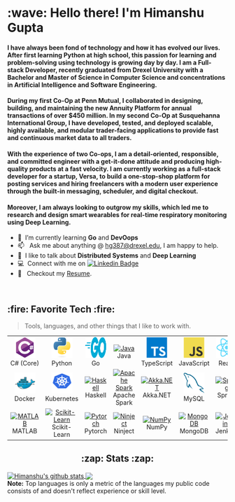 <h1 align="left" id="macropower-title">:wave: Hello there! I'm Himanshu Gupta</h1>

<h4 align="left">
I have always been fond of technology and how it has evolved our lives. After first learning Python at high school, this passion for learning and problem-solving using technology is growing day by day. I am a Full-stack Developer, recently graduated from Drexel University with a Bachelor and Master of Science in Computer Science and concentrations in Artificial Intelligence and Software Engineering.
</h4>
<h4 align="left">
During my first Co-Op at Penn Mutual, I collaborated in designing, building, and maintaining the new Annuity Platform for annual transactions of over $450 million. In my second Co-Op at Susquehanna International Group, I have developed, tested, and deployed scalable, highly available, and modular trader-facing applications to provide fast and continuous market data to all traders.
</h4>
<h4 align="left">
With the experience of two Co-ops, I am a detail-oriented, responsible, and committed engineer with a get-it-done attitude and producing high-quality products at a fast velocity. I am currently working as a full-stack developer for a startup, Versa, to build a one-stop-shop platform for posting services and hiring freelancers with a modern user experience through the built-in messaging, scheduler, and digital checkout.
</h4>
<h4 align="left">
Moreover, I am always looking to outgrow my skills, which led me to research and design smart wearables for real-time respiratory monitoring using Deep Learning.
</h4>

- 🚀 &nbsp;I’m currently learning **Go** and **DevOops**
- :mailbox:	&nbsp; Ask me about anything @ hg387@drexel.edu, I am happy to help.
- :speech_balloon: &nbsp;I like to talk about **Distributed Systems** and **Deep Learning**
- :computer: &nbsp;Connect with me on [![Linkedin Badge](https://img.shields.io/badge/-LinkedIn-0e76a8?style=flat-square&logo=Linkedin&logoColor=white)](https://linkedin.com/in/hg387/)
- 📝 &nbsp; Checkout my [Resume](https://drive.google.com/file/d/10lVXQyvT1I1Xy2ad-vdHAg5yBwXCd4w2/view?usp=sharing).
<br>

<h2 align="left" id="macropower-tech">:fire: Favorite Tech :fire:</h2>

> Tools, languages, and other things that I like to work with.

<table>
  <tr>
    <td align="center" width="96">
      <a href="#macropower-tech">
        <img src="./img/csharp-original.svg" width="48" height="48" alt="C#" />
      </a>
      <br>C#&nbsp;(Core)
    </td>
    <td align="center" width="96">
      <a href="#macropower-tech">
        <img src="./img/python-original.svg" width="48" height="48" alt="Python" />
      </a>
      <br>Python
    </td>
    <td align="center" width="96">
      <a href="#macropower-tech">
        <img src="./img/go-flat.svg" width="48" height="48" alt="Golang" />
      </a>
      <br>Go
    </td>
    <td align="center" width="96">
      <a href="#macropower-tech">
        <img src="https://1000logos.net/wp-content/uploads/2020/09/Java-Logo.png" width="48" height="48" alt="Java" />
      </a>
      <br>Java
    </td>
    <td align="center" width="96">
      <a href="#macropower-tech">
        <img src="./img/typescript-original.svg" width="48" height="48" alt="TypeScript" />
      </a>
      <br>TypeScript
    </td>
    <td align="center" width="96">
      <a href="#macropower-tech">
        <img src="./img/javascript-original.svg" width="48" height="48" alt="JavaScript" />
      </a>
      <br>JavaScript
    </td>
    <td align="center" width="96">
      <a href="#macropower-tech" >
        <img src="./img/react-original.svg" width="48" height="48" alt="React" />
      </a>
      <br>React
    </td>
    <td align="center" width="96">
      <a href="#macropower-tech">
        <img src="./img/bootstrap-plain.svg" width="48" height="48" alt="Bootstrap" />
      </a>
      <br>Bootstrap
    </td>
    <td align="center" width="96">
      <a href="#macropower-tech">
        <img src="./img/sass-original.svg" width="48" height="48" alt="Sass" />
      </a>
      <br>Sass
    </td>
  </tr>
  <tr>
    <td align="center" width="96"> 
      <a href="#macropower-tech" >
        <img src="./img/docker-original.svg" width="48" height="48" alt="Docker" />
      </a>
      <br>Docker
    </td>
    <td align="center" width="96">
      <a href="#macropower-tech" >
        <img src="https://raw.githubusercontent.com/cncf/artwork/master/projects/kubernetes/icon/color/kubernetes-icon-color.svg" width="48" height="48" alt="Kubernetes" />
      </a>
      <br>Kubernetes
    </td>
    <td align="center"  width="96">
      <a href="#macropower-tech">
        <img src="https://wiki.haskell.org/wikiupload/4/4a/HaskellLogoStyPreview-1.png" width="48" height="48" alt="Haskell" />
      </a>
      <br>Haskell
    </td>
    <td align="center"  width="96">
      <a href="#macropower-tech">
        <img src="https://spark.apache.org/images/spark-logo-trademark.png" width="48" height="48" alt="Apache Spark" />
      </a>
      <br>Apache Spark
    </td>
    <td align="center" width="96">
      <a href="#macropower-tech">
        <img src="https://getakka.net/Images/akkalogo.png" width="48" height="48" alt="Akka.NET" />
      </a>
      <br>Akka.NET
    </td>
    <td align="center"  width="96">
      <a href="#macropower-tech">
        <img src="./img/mysql-original.svg" width="48" height="48" alt="MySQL" />
      </a>
      <br>MySQL
    </td>
    <td align="center" width="96">
      <a href="#macropower-tech" >
        <img src="https://spring.io/images/spring-logo-9146a4d3298760c2e7e49595184e1975.svg" width="48" height="48" alt="Spring" />
      </a>
      <br>Spring
    </td>
    <td align="center" width="96">
      <a href="#macropower-tech" >
        <img src="https://upload.wikimedia.org/wikipedia/commons/thumb/9/93/Amazon_Web_Services_Logo.svg/1200px-Amazon_Web_Services_Logo.svg.png" width="48" height="48" alt="AWS" />
      </a>
      <br>AWS
    </td>
    <td align="center" width="96">
      <a href="#macropower-tech" >
        <img src="https://cassandra.apache.org/assets/img/logo-white.svg" width="48" height="48" alt="Apache Cassandra" />
      </a>
      <br>Apache Cassandra
    </td>
  </tr>
  <tr>
  <td align="center" width="96">
      <a href="#macropower-tech" >
        <img src="https://upload.wikimedia.org/wikipedia/commons/thumb/2/21/Matlab_Logo.png/667px-Matlab_Logo.png" width="48" height="48" alt="MATLAB" />
      </a>
      <br>MATLAB
    </td>
	<td align="center" width="96">
      <a href="#macropower-tech" >
        <img src="https://scikit-learn.org/stable/_static/scikit-learn-logo-small.png" width="48" height="48" alt="Scikit-Learn" />
      </a>
      <br>Scikit-Learn
    </td>
	<td align="center" width="96">
      <a href="#macropower-tech" >
        <img src="https://pytorch.org/assets/images/pytorch-logo.png" width="48" height="48" alt="Pytorch" />
      </a>
      <br>Pytorch
    </td>
	<td align="center" width="96">
      <a href="#macropower-tech">
        <img src="https://miro.medium.com/max/1400/1*6cIPVJ116icCoruZUAYHmA.png" width="48" height="48" alt="Ninject" />
      </a>
      <br>Ninject
    </td>
	<td align="center" width="96">
      <a href="#macropower-tech">
        <img src="https://numpy.org/images/logos/numpy.svg" width="48" height="48" alt="NumPy" />
      </a>
      <br>NumPy
    </td>
	<td align="center" width="96">
      <a href="#macropower-tech">
        <img src="https://1000logos.net/wp-content/uploads/2020/08/MongoDB-Emblem.jpg" width="48" height="48" alt="MongoDB" />
      </a>
      <br>MongoDB
    </td>
	<td align="center" width="96">
      <a href="#macropower-tech">
        <img src="https://upload.wikimedia.org/wikipedia/commons/thumb/e/e9/Jenkins_logo.svg/1200px-Jenkins_logo.svg.png" width="48" height="48" alt="Jenkins" />
      </a>
      <br>Jenkins
    </td>
	<td align="center" width="96">
      <a href="#macropower-tech">
        <img src="https://www.gstatic.com/devrel-devsite/prod/v1107947142dadf6449a2907ce0a39fab2989512ca62a8e88f40e576d91855aef/cloud/images/social-icon-google-cloud-1200-630.png" width="48" height="48" alt="Google Cloud" />
      </a>
      <br>Google Cloud
    </td>
	<td align="center" width="96">
      <a href="#macropower-tech">
        <img src="https://upload.wikimedia.org/wikipedia/commons/8/8e/TeamCity_Icon.png" width="48" height="48" alt="Team City" />
      </a>
      <br>Team City
    </td>
  </tr>
</table>

<h2 align="center">:zap: Stats :zap:</h2>
<a href="https://github.com/hg387">
 <img align="center" src="https://github-readme-stats.vercel.app/api?username=hg387&show_icons=true&theme=github_dark&line_height=27" alt="Himanshu's github stats"/>
</a>
<a href="https://github.com/hg387">
 <img align="center" src="https://github-readme-stats.vercel.app/api/top-langs/?username=hg387&layout=compact&theme=github_dark"/>
</a>
<br/>
  <b>Note:</b> Top languages is only a metric of the languages my public code consists of and doesn't reflect experience or skill level.